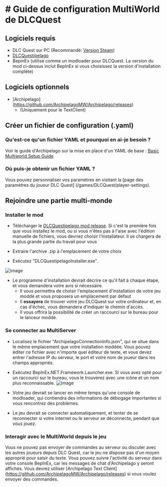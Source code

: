 # # Guide de configuration MultiWorld de DLCQuest

## Logiciels requis

- DLC Quest sur PC (Recommandé: [Version Steam](https://store.steampowered.com/app/230050/DLC_Quest/))
- [DLCQuestipelago](https://github.com/agilbert1412/DLCQuestipelago/releases)
- BepinEx (utilisé comme un modloader pour DLCQuest. La version du mod ci-dessus inclut BepInEx si vous choisissez la version d'installation complète)

## Logiciels optionnels
- [Archipelago] (https://github.com/ArchipelagoMW/Archipelago/releases)
    - (Uniquement pour le TextClient)

## Créer un fichier de configuration (.yaml)

### Qu'est-ce qu'un fichier YAML et pourquoi en ai-je besoin ?

Voir le guide d'Archipelago sur la mise en place d'un YAML de base : [Basic Multiworld Setup Guide](/tutorial/Archipelago/setup/en)

### Où puis-je obtenir un fichier YAML ?

Vous pouvez personnaliser vos paramètres en visitant la [page des paramètres du joueur DLC Quest] (/games/DLCQuest/player-settings).

## Rejoindre une partie multi-monde

### Installer le mod

- Télécharger le [DLCQuestipelago mod release](https://github.com/agilbert1412/DLCQuestipelago/releases). Si c'est la première fois que vous installez le mod, ou si vous n'êtes pas à l'aise avec l'édition manuelle de fichiers, vous devriez choisir l'Installateur. Il se chargera de la plus grande partie du travail pour vous


- Extraire l'archive .zip à l'emplacement de votre choix


- Exécutez "DLCQuestipelagoInstaller.exe".

![image](https://i.imgur.com/2sPhMgs.png)
- Le programme d'installation devrait décrire ce qu'il fait à chaque étape, et vous demandera votre avis si nécessaire.
  - Il vous permettra de choisir l'emplacement d'installation de votre jeu moddé et vous proposera un emplacement par défaut
  - Il **essayera** de trouver votre jeu DLCQuest sur votre ordinateur et, en cas d'échec, vous demandera d'indiquer le chemin d'accès.
  - Il vous offrira la possibilité de créer un raccourci sur le bureau pour le lanceur moddé.

### Se connecter au MultiServer

- Localisez le fichier "ArchipelagoConnectionInfo.json", qui se situe dans le même emplacement que votre installation moddée. Vous pouvez éditer ce fichier avec n'importe quel éditeur de texte, et vous devez entrer l'adresse IP du serveur, le port et votre nom de joueur dans les champs appropriés.

- Exécutez BepInEx.NET.Framework.Launcher.exe. Si vous avez opté pour un raccourci sur le bureau, vous le trouverez avec une icône et un nom plus reconnaissable.
![image](https://i.imgur.com/ZUiFrhf.png)

- Votre jeu devrait se lancer en même temps qu'une console de modloader, qui contiendra des informations de débogage importantes si vous rencontrez des problèmes.
- Le jeu devrait se connecter automatiquement, et tenter de se reconnecter si votre internet ou le serveur se déconnecte, pendant que vous jouez.

### Interagir avec le MultiWorld depuis le jeu

Vous ne pouvez pas envoyer de commandes au serveur ou discuter avec les autres joueurs depuis DLC Quest, car le jeu ne dispose pas d'un moyen approprié pour saisir du texte.
Vous pouvez suivre l'activité du serveur dans votre console BepInEx, car les messages de chat d'Archipelago y seront affichés.
Vous devrez utiliser [Archipelago Text Client] (https://github.com/ArchipelagoMW/Archipelago/releases) si vous voulez envoyer des commandes.